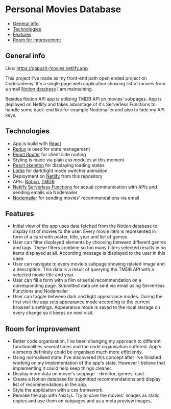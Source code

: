 # Personal Movies Database

- [General info](#general-info)
- [Technologies](#technologies)
- [Features](#features)
- [Room for improvement](#room-for-improvement)

## General info

Live: https://qapush-movies.netlify.app

This project I've made as my front-end path open ended project on Codecademy. It's a single page web application showing list of movies from a small [Notion database](https://www.notion.so/ac175d0f2a274aba8d750f0426369b43?pvs=21) I am maintaining.

Besides Notion API app is utilising TMDB API on movies' subpages. App is deployed on Netlify and takes advantage of it's Serverless Functions to handle some back-end like for example Nodemailer and also to hide my API keys.

## Technologies

- App is build with [React](https://react.dev)
- [Redux](https://redux.js.org) is used for state management
- [React Router](https://reactrouter.com/en/main) for client side routing
- Styling is made via plain css modules at this moment
- [React skeleton](https://www.npmjs.com/package/react-loading-skeleton) for displaying loading states
- [Lottie](https://lottiefiles.com) for dark/light mode switcher animation
- Deployment on [Netlify](https://www.netlify.com) from this repository
- APIs: [Notion](https://developers.notion.com), [TMDB](https://developer.themoviedb.org/reference/intro/getting-started)
- [Netlify Serverless Functions](https://www.netlify.com/platform/core/functions/) for actual communication with APIs and sending emails via Nodemailer
- [Nodemailer](https://nodemailer.com) for sending movies' recommendations via email

## Features

- Initial view of the app uses data fetched from the Notion database to display list of movies to the user. Every movie item is represented in form of a card with poster, title, year and list of genres.
- User can filter displayed elements by choosing between different genres and tags. These filters combine so too many filters selected results in no items displayed at all. According message is displayed to the user in this case.
- User can navigate to every movie's subpage showing related image and a description. This data is a result of querying the TMDB API with a selected movie title and year.
- User can fill a form with a film or serial recommendation on a corresponding page. Submitted data are sent via email using Serverless Functions and Nodemailer
- User can toggle between dark and light appearance modes. During the first visit the app sets appearance mode according to the current browser's settings. Appearance mode is saved to the local storage on every change so it keeps on next visit.

## Room for improvement

- Better code organisation. I've been changing my approach to different functionalities several times and the code organisation suffered. App's elements definitely could be organised much more efficiently.
- Using normalised state. I've discovered this concept after I've finished working on my implementation of the app's state. However I believe that implementing it could help keep things cleaner.
- Display more data on movie's subpage - director, genres, cast.
- Create a Notion database for submitted recommendations and display list of recommendations in the app.
- Style the application with a css framework.
- Remake the app with Next.js. Try to save the movies' images as static copies and use them on subpages and as a meta preview images.
